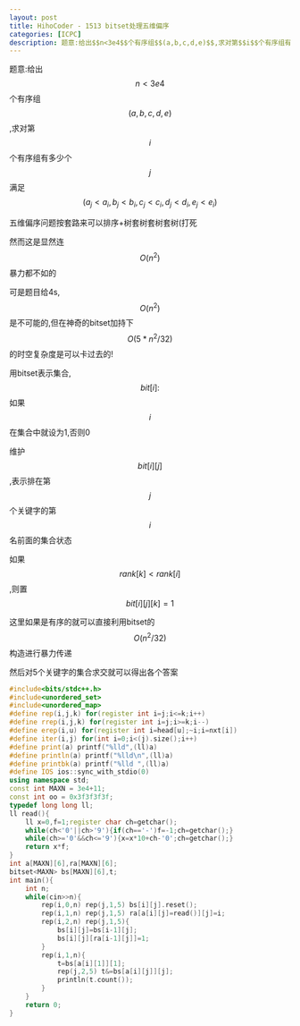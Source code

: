 ```yaml
---
layout: post
title: HihoCoder - 1513 bitset处理五维偏序
categories: [ICPC]
description: 题意:给出$$n<3e4$$个有序组$$(a,b,c,d,e)$$,求对第$$i$$个有序组有多少个$$j$$满足$$(a_j<a_i,b_j<b_i,c_j<c_i,d_j<d_i,e_j<e_i)$$
---
```


题意:给出$$n<3e4$$个有序组$$(a,b,c,d,e)$$,求对第$$i$$个有序组有多少个$$j$$满足$$(a_j<a_i,b_j<b_i,c_j<c_i,d_j<d_i,e_j<e_i)$$
<!--more-->



五维偏序问题按套路来可以排序+树套树套树套树(打死

然而这是显然连$$O(n^2)$$暴力都不如的

可是题目给4s,$$O(n^2)$$是不可能的,但在神奇的bitset加持下$$O(5*n^2/32)$$的时空复杂度是可以卡过去的!

用bitset表示集合,$$bit[i]:$$如果$$i$$在集合中就设为1,否则0

维护$$bit[i][j]$$,表示排在第$$j$$个关键字的第$$i$$名前面的集合状态

如果$$rank[k]<rank[i]$$,则置$$bit[i][j][k]=1$$

这里如果是有序的就可以直接利用bitset的$$O(n^2/32)$$构造进行暴力传递

然后对5个关键字的集合求交就可以得出各个答案

```C++
#include<bits/stdc++.h>
#include<unordered_set>
#include<unordered_map>
#define rep(i,j,k) for(register int i=j;i<=k;i++)
#define rrep(i,j,k) for(register int i=j;i>=k;i--)
#define erep(i,u) for(register int i=head[u];~i;i=nxt[i])
#define iter(i,j) for(int i=0;i<(j).size();i++)
#define print(a) printf("%lld",(ll)a)
#define println(a) printf("%lld\n",(ll)a)
#define printbk(a) printf("%lld ",(ll)a)
#define IOS ios::sync_with_stdio(0)
using namespace std;
const int MAXN = 3e4+11;
const int oo = 0x3f3f3f3f;
typedef long long ll;
ll read(){
    ll x=0,f=1;register char ch=getchar();
    while(ch<'0'||ch>'9'){if(ch=='-')f=-1;ch=getchar();}
    while(ch>='0'&&ch<='9'){x=x*10+ch-'0';ch=getchar();}
    return x*f;
}
int a[MAXN][6],ra[MAXN][6];
bitset<MAXN> bs[MAXN][6],t;
int main(){
    int n;
    while(cin>>n){
        rep(i,0,n) rep(j,1,5) bs[i][j].reset();
        rep(i,1,n) rep(j,1,5) ra[a[i][j]=read()][j]=i;
        rep(i,2,n) rep(j,1,5){
            bs[i][j]=bs[i-1][j];
            bs[i][j][ra[i-1][j]]=1;
        }
        rep(i,1,n){
            t=bs[a[i][1]][1];
            rep(j,2,5) t&=bs[a[i][j]][j];
            println(t.count());
        }
    }
    return 0;
}
```
